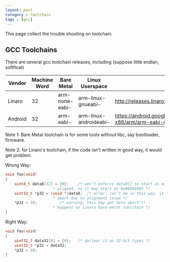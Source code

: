 ```yaml
---
layout: post
category : toolchain
tags : [gcc]
---
```


This page collect the trouble shooting on toolchain.

## GCC Toolchains

There are several gcc toolchain releases, including (suppose little endian, softfloat)

| Vendor  | Machine Word | Bare Metal     | Linux Userspace        | Link
|---------|--------------|----------------|------------------------|----------------------------------------------------
| Linaro  | 32           | arm-none-eabi- | arm-linux-gnueabi-     | <http://releases.linaro.org/latest/components/toolchain/binaries>
| Android | 32           | arm-eabi-      | arm-linux-androideabi- | <https://android.googlesource.com/platform/prebuilts/gcc/linux-x86/arm/arm-eabi-4.8/>

Note 1: Bare Metal toolchain is for some tools without libc, say bootloader, firmware.

Note 2: for Linaro's toolchain, if the code isn't written in good way, it would get problem.

Wrong Way:

```c
void foo(void)
{
	uint8_t data8[32] = {0};	/* won't enforce data8[] to start as machine word
					 * aligned, so it may start as 0x00001003 */
	uint32_t *p32 = (void *)data8;	/* error: can't do in this way, it may get data
					 * abort due to alignment issue */
	*p32 = 10;			/* warning: this may get data abort!!!
					 * happens on linaro bare-metal toolchain */
}
```

Right Way:

```c
void foo(void)
{
	uint32_t data32[8] = {0};	/* declear it as 32-bit types */
	uint32_t *p32 = data32;
	*p32 = 10;
}
```

